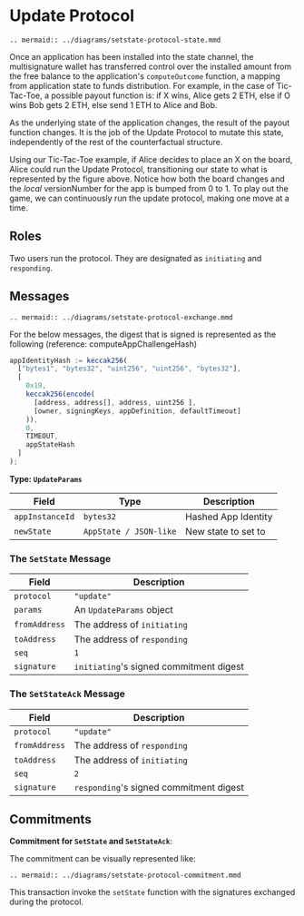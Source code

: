 # Update Protocol

```eval_rst
.. mermaid:: ../diagrams/setstate-protocol-state.mmd
```

Once an application has been installed into the state channel, the multisignature wallet has transferred control over the installed amount from the free balance to the application's `computeOutcome` function, a mapping from application state to funds distribution. For example, in the case of Tic-Tac-Toe, a possible payout function is: if X wins, Alice gets 2 ETH, else if O wins Bob gets 2 ETH, else send 1 ETH to Alice and Bob.

As the underlying state of the application changes, the result of the payout function changes. It is the job of the Update Protocol to mutate this state, independently of the rest of the counterfactual structure.

Using our Tic-Tac-Toe example, if Alice decides to place an X on the board, Alice could run the Update Protocol, transitioning our state to what is represented by the figure above. Notice how both the board changes and the _local_ versionNumber for the app is bumped from 0 to 1. To play out the game, we can continuously run the update protocol, making one move at a time.

## Roles

Two users run the protocol. They are designated as `initiating` and `responding`.

## Messages

```eval_rst
.. mermaid:: ../diagrams/setstate-protocol-exchange.mmd
```

For the below messages, the digest that is signed is represented as the following (reference: computeAppChallengeHash)

```typescript
appIdentityHash := keccak256(
  ["bytes1", "bytes32", "uint256", "uint256", "bytes32"],
  [
    0x19,
    keccak256(encode(
      [address, address[], address, uint256 ],
      [owner, signingKeys, appDefinition, defaultTimeout]
    )),
    0,
    TIMEOUT,
    appStateHash
  ]
);
```

**Type: `UpdateParams`**

| Field           | Type                   | Description         |
| --------------- | ---------------------- | ------------------- |
| `appInstanceId` | `bytes32`              | Hashed App Identity |
| `newState`      | `AppState / JSON-like` | New state to set to |

### The **`SetState`** Message

| Field         | Description                             |
| ------------- | --------------------------------------- |
| `protocol`    | `"update"`                              |
| `params`      | An `UpdateParams` object                |
| `fromAddress` | The address of `initiating`             |
| `toAddress`   | The address of `responding`             |
| `seq`         | `1`                                     |
| `signature`   | `initiating`'s signed commitment digest |

### The **`SetStateAck`** Message

| Field         | Description                             |
| ------------- | --------------------------------------- |
| `protocol`    | `"update"`                              |
| `fromAddress` | The address of `responding`             |
| `toAddress`   | The address of `initiating`             |
| `seq`         | `2`                                     |
| `signature`   | `responding`'s signed commitment digest |

## Commitments

**Commitment for `SetState` and `SetStateAck`**:

The commitment can be visually represented like:

```eval_rst
.. mermaid:: ../diagrams/setstate-protocol-commitment.mmd
```

This transaction invoke the `setState` function with the signatures exchanged during the protocol.
